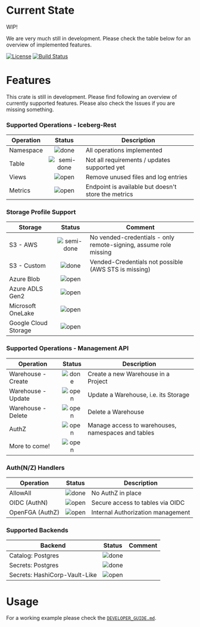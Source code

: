 # Current State
WIP!

We are very much still in development. Please check the table below for an overview of implemented features.

[![License](https://img.shields.io/badge/License-Apache_2.0-blue.svg)](https://opensource.org/licenses/Apache-2.0)
[![Build Status][actions-badge]][actions-url]

[actions-badge]: https://github.com/hansetag/iceberg-rest-server/workflows/CI/badge.svg
[actions-url]: https://github.com/hansetag/iceberg-rest-server/actions?query=workflow%3ACI+branch%3Amain

# Features

This crate is still in development. Please find following an overview of currently supported features.
Please also check the Issues if you are missing something.

### Supported Operations - Iceberg-Rest

| Operation |    Status    | Description                                         |
|-----------|:------------:|-----------------------------------------------------|
| Namespace |   ![done]    | All operations implemented                          |
| Table     | ![semi-done] | Not all requirements / updates supported yet        |
| Views     |   ![open]    | Remove unused files and log entries                 |
| Metrics   |   ![open]    | Endpoint is available but doesn't store the metrics |

### Storage Profile Support

| Storage              |    Status    | Comment                                                          |
|----------------------|:------------:|------------------------------------------------------------------|
| S3 - AWS             | ![semi-done] | No vended-credentials - only remote-signing, assume role missing |
| S3 - Custom          |   ![done]    | Vended-Credentials not possible (AWS STS is missing)             |
| Azure Blob           |   ![open]    |                                                                  |
| Azure ADLS Gen2      |   ![open]    |                                                                  |
| Microsoft OneLake    |   ![open]    |                                                                  |
| Google Cloud Storage |   ![open]    |                                                                  |


### Supported Operations - Management API

| Operation          | Status  | Description                                        |
|--------------------|:-------:|----------------------------------------------------|
| Warehouse - Create | ![done] | Create a new Warehouse in a Project                |
| Warehouse - Update | ![open] | Update a Warehouse, i.e. its Storage               |
| Warehouse - Delete | ![open] | Delete a Warehouse                                 |
| AuthZ              | ![open] | Manage access to warehouses, namespaces and tables |
| More to come!      | ![open] |                                                    |

### Auth(N/Z) Handlers

| Operation       | Status  | Description                       |
|-----------------|:-------:|-----------------------------------|
| AllowAll        | ![done] | No AuthZ in place                 |
| OIDC (AuthN)    | ![open] | Secure access to tables via OIDC  |
| OpenFGA (AuthZ) | ![open] | Internal Authorization management |

### Supported Backends

| Backend                       | Status  | Comment |
|-------------------------------|:-------:|---------|
| Catalog: Postgres             | ![done] |         |
| Secrets: Postgres             | ![done] |         |
| Secrets: HashiCorp-Vault-Like | ![open] |         |


# Usage
For a working example please check the [`DEVELOPER_GUIDE.md`](./DEVELOPER_GUIDE.md).


[open]: https://cdn.jsdelivr.net/gh/Readme-Workflows/Readme-Icons@main/icons/octicons/IssueNeutral.svg
[semi-done]: https://cdn.jsdelivr.net/gh/Readme-Workflows/Readme-Icons@main/icons/octicons/ApprovedChangesGrey.svg
[done]: https://cdn.jsdelivr.net/gh/Readme-Workflows/Readme-Icons@main/icons/octicons/ApprovedChanges.svg